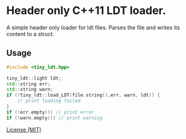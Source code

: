 # Header only C++11 LDT loader.
A simple header only loader for ldt files. Parses the file and writes its content to a struct. 

## Usage
```c++
#include <tiny_ldt.hpp>

tiny_ldt::light ldt;
std::string err;
std::string warn;
if (!tiny_ldt::load_LDT(file.string(),err, warn, ldt)) {
	// print loading failed
}
if (!err.empty()) // print error
if (!warn.empty()) // print warning
```

[License (MIT)](https://github.com/fknfilewalker/tinyies/blob/main/LICENSE)